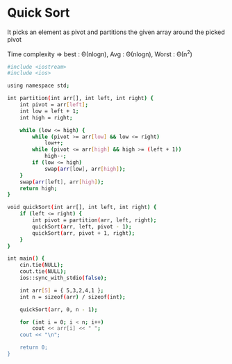 # Quick Sort

It picks an element as pivot and partitions the given array around the picked pivot

Time complexity => best : Θ(nlogn), Avg : Θ(nlogn), Worst : Θ(n<sup>2</sup>)

```bash
#include <iostream>
#include <ios>

using namespace std;

int partition(int arr[], int left, int right) {
    int pivot = arr[left];
    int low = left + 1;
    int high = right;

    while (low <= high) {
        while (pivot >= arr[low] && low <= right)
            low++;
        while (pivot <= arr[high] && high >= (left + 1))
            high--;
        if (low <= high)
            swap(arr[low], arr[high]);
    }
    swap(arr[left], arr[high]);
    return high;
}

void quickSort(int arr[], int left, int right) {
    if (left <= right) {
        int pivot = partition(arr, left, right);
        quickSort(arr, left, pivot - 1);
        quickSort(arr, pivot + 1, right);
    }
}

int main() {
    cin.tie(NULL);
    cout.tie(NULL);
    ios::sync_with_stdio(false);

    int arr[5] = { 5,3,2,4,1 };
    int n = sizeof(arr) / sizeof(int);

    quickSort(arr, 0, n - 1);

    for (int i = 0; i < n; i++)
        cout << arr[i] << " ";
    cout << "\n";

    return 0;
}
```